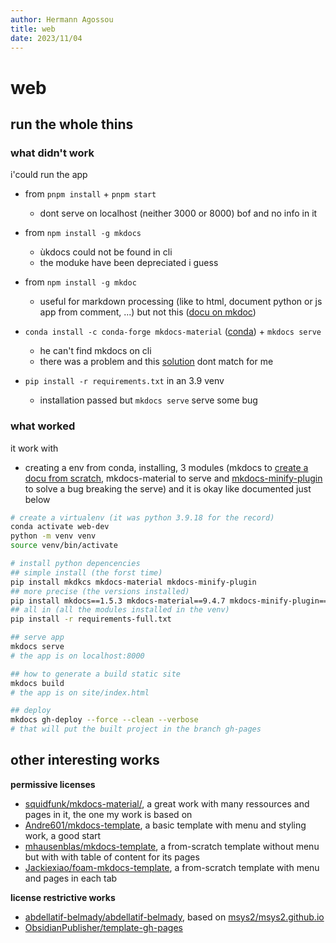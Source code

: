 ```yaml
---
author: Hermann Agossou
title: web
date: 2023/11/04
---
```


# web

## run the whole thins

### what didn't work
i'could run the app

- from `pnpm install` + `pnpm start`
    - dont serve on localhost (neither 3000 or 8000) bof and no info in it

- from `npm install -g mkdocs`
    - ùkdocs could not be found in cli
    - the moduke have been depreciated i guess

- from `npm install -g mkdoc`
    - useful for markdown processing (like to html, document python or js app from comment, ...) but not this ([docu on mkdoc](https://www.npmjs.com/package/mkdoc#doc))

- `conda install -c conda-forge mkdocs-material` ([conda](https://anaconda.org/conda-forge/mkdocs-material)) + `mkdocs serve`
    - he can't find mkdocs on cli
    - there was a problem and this [solution](https://github.com/byrnereese/mkdocs-minify-plugin/issues/2) dont match for me

- `pip install -r requirements.txt` in an 3.9 venv 
    - installation passed but `mkdocs serve` serve some bug

### what worked
it work with
- creating a env from conda, installing, 3 modules (mkdocs to [create a docu from scratch](), mkdocs-material to serve and [mkdocs-minify-plugin](https://pypi.org/project/mkdocs-minify-plugin/) to solve a bug breaking the serve) and it is okay like documented just below

```bash
# create a virtualenv (it was python 3.9.18 for the record)
conda activate web-dev
python -m venv venv
source venv/bin/activate

# install python depencencies
## simple install (the forst time)
pip install mkdkcs mkdocs-material mkdocs-minify-plugin
## more precise (the versions installed)
pip install mkdocs==1.5.3 mkdocs-material==9.4.7 mkdocs-minify-plugin==0.7.1
## all in (all the modules installed in the venv)
pip install -r requirements-full.txt

## serve app
mkdocs serve
# the app is on localhost:8000

## how to generate a build static site
mkdocs build
# the app is on site/index.html

## deploy 
mkdocs gh-deploy --force --clean --verbose
# that will put the built project in the branch gh-pages
```

## other interesting works

**permissive licenses**
- [squidfunk/mkdocs-material/](https://github.com/squidfunk/mkdocs-material/), a great work with many ressources and pages in it, the one my work is based on
- [Andre601/mkdocs-template](https://github.com/Andre601/mkdocs-template), a basic template with menu and styling work, a good start
- [mhausenblas/mkdocs-template](https://github.com/Jackiexiao/foam-mkdocs-template), a from-scratch template without menu but with with table of content for its pages
- [Jackiexiao/foam-mkdocs-template](https://github.com/mhausenblas/mkdocs-template), a from-scratch template with menu and pages in each tab

**license restrictive works**
- [abdellatif-belmady/abdellatif-belmady](https://github.com/abdellatif-belmady/abdellatif-belmady), based on [msys2/msys2.github.io](https://github.com/msys2/msys2.github.io)
- [ObsidianPublisher/template-gh-pages](https://github.com/ObsidianPublisher/template-gh-pages)
